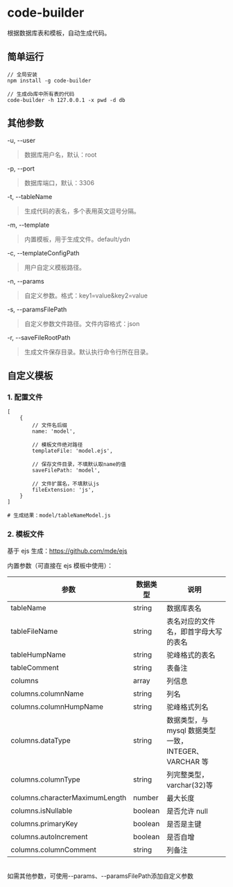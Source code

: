 # code-builder

根据数据库表和模板，自动生成代码。

## 简单运行

```
// 全局安装
npm install -g code-builder

// 生成db库中所有表的代码
code-builder -h 127.0.0.1 -x pwd -d db
```

## 其他参数

-u, --user

> 数据库用户名，默认：root

-p, --port

> 数据库端口，默认：3306

-t, --tableName

> 生成代码的表名，多个表用英文逗号分隔。

-m, --template

> 内置模板，用于生成文件。default/ydn

-c, --templateConfigPath

> 用户自定义模板路径。

-n, --params

> 自定义参数。格式：key1=value&key2=value

-s, --paramsFilePath

> 自定义参数文件路径。文件内容格式：json

-r, --saveFileRootPath

> 生成文件保存目录。默认执行命令行所在目录。

## 自定义模板

### 1. 配置文件

```
[
    {
        // 文件名后缀
        name: 'model',

        // 模板文件绝对路径
        templateFile: 'model.ejs',

        // 保存文件目录，不填默认取name的值
        saveFilePath: 'model',

        // 文件扩展名，不填默认js
        fileExtension: 'js',
    }
]

# 生成结果：model/tableNameModel.js
```

### 2. 模板文件

基于 ejs 生成：https://github.com/mde/ejs

内置参数（可直接在 ejs 模板中使用）：

| 参数                           | 数据类型 | 说明                                                 |
| ------------------------------ | -------- | ---------------------------------------------------- |
| tableName                      | string   | 数据库表名                                           |
| tableFileName                  | string   | 表名对应的文件名，即首字母大写的表名                 |
| tableHumpName                  | string   | 驼峰格式的表名                                       |
| tableComment                   | string   | 表备注                                               |
| columns                        | array    | 列信息                                               |
| columns.columnName             | string   | 列名                                                 |
| columns.columnHumpName         | string   | 驼峰格式列名                                         |
| columns.dataType               | string   | 数据类型，与 mysql 数据类型一致，INTEGER、VARCHAR 等 |
| columns.columnType             | string   | 列完整类型，varchar(32)等                            |
| columns.characterMaximumLength | number   | 最大长度                                             |
| columns.isNullable             | boolean  | 是否允许 null                                        |
| columns.primaryKey             | boolean  | 是否是主键                                           |
| columns.autoIncrement          | boolean  | 是否自增                                             |
| columns.columnComment          | string   | 列备注                                               |

<br/>
如需其他参数，可使用--params、--paramsFilePath添加自定义参数
